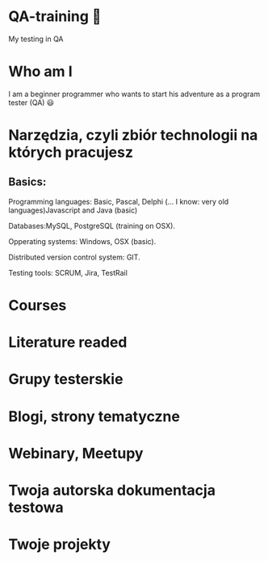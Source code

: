 # QA-training :open_file_folder:
My testing in QA

# Who am I
I am a beginner programmer who wants to start his adventure as a program tester (QA) 😃
# Narzędzia, czyli zbiór technologii na których pracujesz

## Basics: 
Programming languages: Basic, Pascal, Delphi (... I know: very old languages)Javascript and Java (basic)

Databases:MySQL, PostgreSQL (training on OSX).

Opperating systems: Windows, OSX (basic).

Distributed version control system: GIT.

Testing tools: SCRUM, Jira, TestRail

# Courses

# Literature readed

# Grupy testerskie

# Blogi, strony tematyczne

# Webinary, Meetupy

# Twoja autorska dokumentacja testowa

# Twoje projekty
